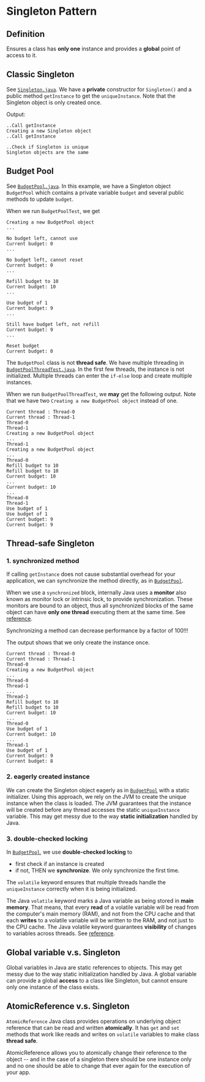 # Singleton  Pattern

## Definition
Ensures a class has **only one** instance and provides a **global** point of access to it. 

## Classic Singleton
See [`Singleton.java`](./classic/Singleton.java). 
We have a **private** constructor for `Singleton()` and a public method `getInstance` to get the `uniqueInstance`.
Note that the Singleton object is only created once. 

Output:
```
..Call getInstance
Creating a new Singleton object
..Call getInstance

..Check if Singleton is unique
Singleton objects are the same
```
## Budget Pool
See [`BudgetPool.java`](./budget/BudgetPool.java). 
In this example, we have a Singleton object `BudgetPool` 
which contains a private variable `budget` and several public methods to update 
`budget`. 

When we run `BudgetPoolTest`, we get
```
Creating a new BudgetPool object
...

No budget left, cannot use
Current budget: 0
...

No budget left, cannot reset
Current budget: 0
...

Refill budget to 10
Current budget: 10
...

Use budget of 1
Current budget: 9
...

Still have budget left, not refill
Current budget: 9
...

Reset budget
Current budget: 0
```

The `BudgetPool` class is not **thread safe**. 
We have multiple threading in [`BudgetPoolThreadTest.java`](./budget/BudgetPoolThreadTest.java). 
In the first few threads, the instance is not initialized. 
Multiple threads can enter the `if-else` loop and create multiple instances. 

When we run `BudgetPoolThreadTest`, we **may** get the following output. 
Note that we have two `Creating a new BudgetPool object` instead of one. 

```
Current thread : Thread-0
Current thread : Thread-1
Thread-0
Thread-1
Creating a new BudgetPool object
...
Thread-1
Creating a new BudgetPool object
...
Thread-0
Refill budget to 10
Refill budget to 10
Current budget: 10
...
Current budget: 10
...
Thread-0
Thread-1
Use budget of 1
Use budget of 1
Current budget: 9
Current budget: 9
```

## Thread-safe Singleton
### 1. synchronized method
If calling `getInstance` does not cause substantial overhead for your application, 
we can synchronize the method directly, as in [`BudgetPool`](budgetThreadSafeSynchronize/BudgetPool.java).

When we use a `synchronized` block, internally Java uses a **monitor** 
also known as monitor lock or intrinsic lock, to provide synchronization. 
These monitors are bound to an object, 
thus all synchronized blocks of the same object can have **only one thread** executing them at the same time.
See [reference](https://www.baeldung.com/java-synchronized).

Synchronizing a method can decrease performance by a factor of 100!!! 

The output shows that we only create the instance once. 
```
Current thread : Thread-0
Current thread : Thread-1
Thread-0
Creating a new BudgetPool object
...
Thread-0
Thread-1
...
Thread-1
Refill budget to 10
Refill budget to 10
Current budget: 10
...
Thread-0
Use budget of 1
Current budget: 10
...
Thread-1
Use budget of 1
Current budget: 9
Current budget: 8
```

### 2. eagerly created instance
We can create the Singleton object eagerly as in [`BudgetPool`](budgetThreadSafeEager/BudgetPool.java) with a 
static initializer. Using this approach, we rely on the JVM to create the unique instance when the class is loaded. 
The JVM guarantees that the instance will be created before any thread accesses the static `uniqueInstance` variable. 
This may get messy due to the way **static initialization** handled by Java.

### 3. double-checked locking
In [`BudgetPool`](./budgetThreadSafeLock/BudgetPool.java), we use **double-checked locking** to 
- first check if an instance is created
- if not, THEN we **synchronize**. We only synchronize the first time.

The `volatile` keyword ensures that multiple threads handle the `uniqueInstance` correctly 
when it is being initialized. 

The Java `volatile` keyword marks a Java variable as being stored in **main memory**. 
That means, that every **read** of a volatile variable will be read from the computer's main memory (RAM), 
and not from the CPU cache and that each **writes** to a volatile variable will be written to the RAM, and not just to the CPU cache. 
The Java volatile keyword guarantees **visibility** of changes to variables across threads. See [reference](https://medium.com/javarevisited/java-concurrency-volatile-d0e585852d6b).

## Global variable v.s. Singleton
Global variables in Java are static references to objects. 
This may get messy due to the way static initialization handled by Java. 
A global variable can provide a global **access** to a class like Singleton, but cannot ensure 
only one instance of the class exists. 

## AtomicReference v.s. Singleton
`AtomicReference` Java class provides operations on underlying object reference 
that can be read and written **atomically**. 
It has `get` and `set` methods that work like reads and writes on `volatile` variables to make class **thread safe**.

AtomicReference allows you to atomically change their reference to the object -- 
and in the case of a singleton there should be one instance only 
and no one should be able to change that ever again for the execution of your app. 